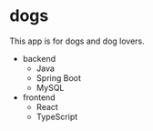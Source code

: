 # dogs
This app is for dogs and dog lovers.

- backend
  - Java
  - Spring Boot
  - MySQL
- frontend
  - React
  - TypeScript
